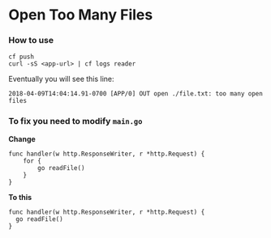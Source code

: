 # Open Too Many Files

### How to use

```
cf push
curl -sS <app-url> | cf logs reader
```

Eventually you will see this line:

```
2018-04-09T14:04:14.91-0700 [APP/0] OUT open ./file.txt: too many open files
```

### To fix you need to modify `main.go`

**Change**
```
func handler(w http.ResponseWriter, r *http.Request) {
	for {
		go readFile()
	}
}
```

**To this**
```
func handler(w http.ResponseWriter, r *http.Request) {
  go readFile()
}
```
